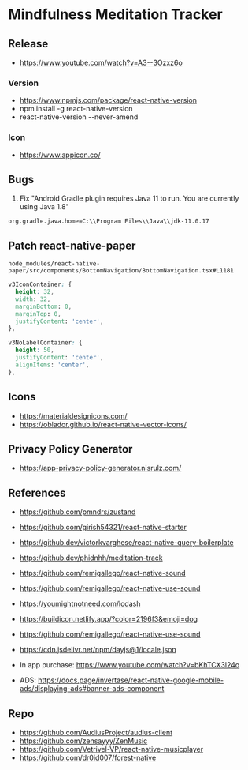# Mindfulness Meditation Tracker

## Release
- https://www.youtube.com/watch?v=A3--3Ozxz6o

### Version
- https://www.npmjs.com/package/react-native-version
- npm install -g react-native-version
- react-native-version --never-amend
### Icon
- https://www.appicon.co/

## Bugs
1. Fix "Android Gradle plugin requires Java 11 to run. You are currently using Java 1.8"
```
org.gradle.java.home=C:\\Program Files\\Java\\jdk-11.0.17
```

## Patch react-native-paper
`node_modules/react-native-paper/src/components/BottomNavigation/BottomNavigation.tsx#L1181`

```css
v3IconContainer: {
  height: 32,
  width: 32,
  marginBottom: 0,
  marginTop: 0,
  justifyContent: 'center',
},

v3NoLabelContainer: {
  height: 50,
  justifyContent: 'center',
  alignItems: 'center',
},
```

## Icons
- https://materialdesignicons.com/
- https://oblador.github.io/react-native-vector-icons/

## Privacy Policy Generator
- https://app-privacy-policy-generator.nisrulz.com/

## References
- https://github.com/pmndrs/zustand
- https://github.com/girish54321/react-native-starter
- https://github.dev/victorkvarghese/react-native-query-boilerplate
- https://github.dev/phidnhh/meditation-track

- https://github.com/remigallego/react-native-sound
- https://github.com/remigallego/react-native-use-sound

- https://youmightnotneed.com/lodash
- https://buildicon.netlify.app/?color=2196f3&emoji=dog

- https://github.com/remigallego/react-native-use-sound

- https://cdn.jsdelivr.net/npm/dayjs@1/locale.json
- In app purchase: https://www.youtube.com/watch?v=bKhTCX3l24o
- ADS: https://docs.page/invertase/react-native-google-mobile-ads/displaying-ads#banner-ads-component

## Repo
- https://github.com/AudiusProject/audius-client
- https://github.com/zensayyy/ZenMusic
- https://github.com/Vetrivel-VP/react-native-musicplayer
- https://github.com/dr0id007/forest-native
